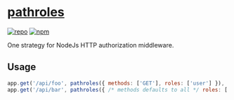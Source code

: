 # [pathroles][1]

[![repo](https://img.shields.io/badge/repository-Github-black.svg?style=flat-square)](https://github.com/ryanburnette/pathroles)
[![npm](https://img.shields.io/badge/package-NPM-green.svg?style=flat-square)](https://www.npmjs.com/package/@ryanburnette/pathroles)

One strategy for NodeJs HTTP authorization middleware.

## Usage

```js
app.get('/api/foo', pathroles({ methods: ['GET'], roles: ['user'] }), ...);
app.get('/api/bar', pathroles({ /* methods defaults to all */ roles: ['admin'] }), ...);
```

[1]: https://github.com/ryanburnette/pathroles
